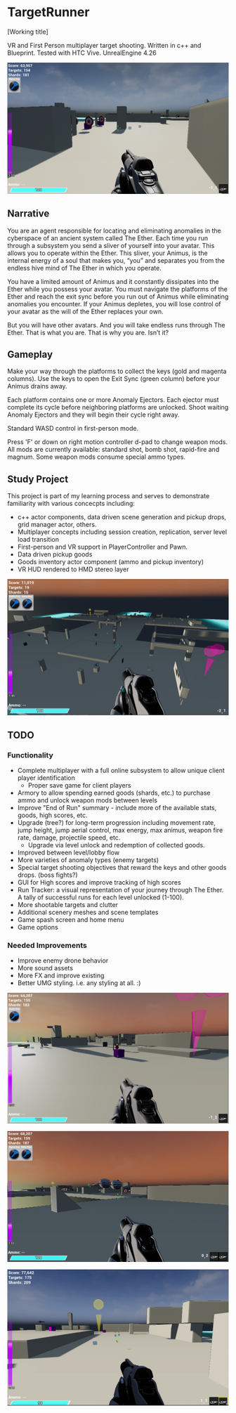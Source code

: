 # TargetRunner
[Working title]

VR and First Person multiplayer target shooting. Written in c++ and Blueprint. Tested with HTC Vive.
UnrealEngine 4.26

![FP view](./Images/tr_cap01.png)

## Narrative
You are an agent responsible for locating and eliminating anomalies in the cyberspace of an ancient system called The Ether. Each time you run through a subsystem you send a sliver of yourself into your avatar. This allows you to operate within the Ether. This sliver, your Animus, is the internal energy of a soul that makes you, “you” and separates you from the endless hive mind of The Ether in which you operate. 

You have a limited amount of Animus and it constantly dissipates into the Ether while you possess your avatar. You must navigate the platforms of the Ether and reach the exit sync before you run out of Animus while eliminating anomalies you encounter. If your Animus depletes, you will lose control of your avatar as the will of the Ether replaces your own.  

But you will have other avatars. And you will take endless runs through The Ether. That is what you are. That is why you are.  Isn’t it?

## Gameplay
Make your way through the platforms to collect the keys (gold and magenta columns). Use the keys to open the Exit Sync (green column) before your Animus drains away.

Each platform contains one or more Anomaly Ejectors. Each ejector must complete its cycle before neighboring platforms are unlocked. Shoot waiting Anomaly Ejectors and they will begin their cycle right away.

Standard WASD control in first-person mode.

Press 'F' or down on right motion controller d-pad to change weapon mods.  All mods are currently available: standard shot, bomb shot, rapid-fire and magnum.  Some weapon mods consume special ammo types.

## Study Project
This project is part of my learning process and serves to demonstrate familiarity with various concecpts including:
 - c++ actor components, data driven scene generation and pickup drops, grid manager actor, others.
 - Multiplayer concepts including session creation, replication, server level load transition
 - First-person and VR support in PlayerController and Pawn.
 - Data driven pickup goods
 - Goods inventory actor component (ammo and pickup inventory)
 - VR HUD rendered to HMD stereo layer

![Aerial view](./Images/big_view1.png)

## TODO 
### Functionality
 - Complete multiplayer with a full online subsystem to allow unique client player identification
     - Proper save game for client players
 - Armory to allow spending earned goods (shards, etc.) to purchase ammo and unlock weapon mods between levels
 - Improve "End of Run" summary - include more of the available stats, goods, high scores, etc.
 - Upgrade (tree?) for long-term progression including movement rate, jump height, jump aerial control, max energy, max animus, weapon fire rate, damage, projectile speed, etc.
     - Upgrade via level unlock and redemption of collected goods.
 - Improved between level/lobby flow
 - More varieties of anomaly types (enemy targets)
 - Special target shooting objectives that reward the keys and other goods drops. (boss fights?)
 - GUI for High scores and improve tracking of high scores
 - Run Tracker: a visual representation of your journey through The Ether. A tally of successful runs for each level unlocked (1-100).
 - More shootable targets and clutter
 - Additional scenery meshes and scene templates
 - Game spash screen and home menu
 - Game options
 

### Needed Improvements
 - Improve enemy drone behavior
 - More sound assets
 - More FX and improve existing
 - Better UMG styling. i.e. any styling at all. :)

 ![FP view](./Images/tr_cap02.png)

 ![FP view](./Images/tr_cap03.png)

 ![FP view](./Images/tr_cap04.png)


